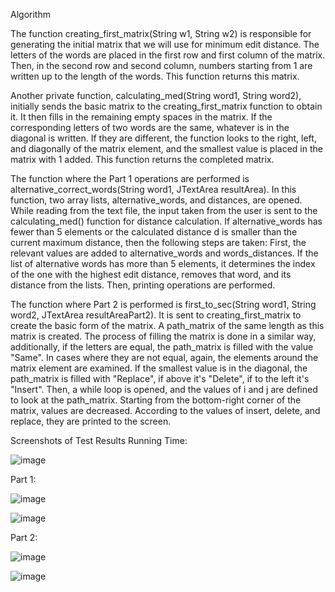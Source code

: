 Algorithm

The function creating_first_matrix(String w1, String w2) is responsible for generating the initial matrix that we will use for minimum edit distance. The letters of the words are placed in the first row and first column of the matrix. Then, in the second row and second column, numbers starting from 1 are written up to the length of the words. This function returns this matrix. 

Another private function, calculating_med(String word1, String word2), initially sends the basic matrix to the creating_first_matrix function to obtain it. It then fills in the remaining empty spaces in the matrix. If the corresponding letters of two words are the same, whatever is in the diagonal is written. If they are different, the function looks to the right, left, and diagonally of the matrix element, and the smallest value is placed in the matrix with 1 added. This function returns the completed matrix.

The function where the Part 1 operations are performed is alternative_correct_words(String word1, JTextArea resultArea). In this function, two array lists, alternative_words, and distances, are opened. While reading from the text file, the input taken from the user is sent to the calculating_med() function for distance calculation. If alternative_words has fewer than 5 elements or the calculated distance d is smaller than the current maximum distance, then the following steps are taken: First, the relevant values are added to alternative_words and words_distances. If the list of alternative words has more than 5 elements, it determines the index of the one with the highest edit distance, removes that word, and its distance from the lists. Then, printing operations are performed.

The function where Part 2 is performed is first_to_sec(String word1, String word2, JTextArea resultAreaPart2). It is sent to creating_first_matrix to create the basic form of the matrix. A path_matrix of the same length as this matrix is created. The process of filling the matrix is done in a similar way, additionally, if the letters are equal, the path_matrix is filled with the value "Same". In cases where they are not equal, again, the elements around the matrix element are examined. If the smallest value is in the diagonal, the path_matrix is filled with "Replace", if above it's "Delete", if to the left it's "Insert". Then, a while loop is opened, and the values of i and j are defined to look at the path_matrix. Starting from the bottom-right corner of the matrix, values are decreased. According to the values of insert, delete, and replace, they are printed to the screen.




Screenshots of Test Results
Running Time:


 ![image](https://github.com/alptug01/minumum_edit_distance/assets/102905961/36a15f56-1130-4d2a-bafc-4e749a06e004)

Part 1:


 ![image](https://github.com/alptug01/minumum_edit_distance/assets/102905961/86b17824-2150-46a3-9b7e-e0deb512bacc)

![image](https://github.com/alptug01/minumum_edit_distance/assets/102905961/321bda54-cd3f-4260-9cca-ddb6a01c717b)

 

 

 

 

Part 2:


 ![image](https://github.com/alptug01/minumum_edit_distance/assets/102905961/ef056c87-a5a4-4cd7-b018-f1571a5a6b30)

 ![image](https://github.com/alptug01/minumum_edit_distance/assets/102905961/d80483ba-9c97-42e0-b26c-ad243bf52667)


 



